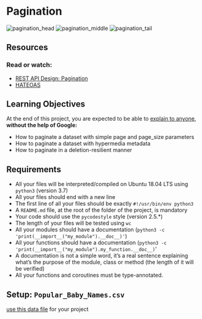 # Pagination
![pagination_head](https://github.com/alchemistlowkey/alx-backend/assets/46524038/7889da73-3fe6-45b6-a2e8-3367f90e28a2)
![pagination_middle](https://github.com/alchemistlowkey/alx-backend/assets/46524038/65aa5c68-7d52-489e-90fb-12f8b94326a0)
![pagination_tail](https://github.com/alchemistlowkey/alx-backend/assets/46524038/a8c716af-619c-4b55-af07-c2a8f26635e8)

## Resources
### Read or watch:
- [REST API Design: Pagination](https://www.moesif.com/blog/technical/api-design/REST-API-Design-Filtering-Sorting-and-Pagination/#pagination)
- [HATEOAS](https://en.wikipedia.org/wiki/HATEOAS)

## Learning Objectives
At the end of this project, you are expected to be able to [explain to anyone](https://fs.blog/feynman-learning-technique/), **without the help of Google:**
- How to paginate a dataset with simple page and page_size parameters
- How to paginate a dataset with hypermedia metadata
- How to paginate in a deletion-resilient manner

## Requirements
- All your files will be interpreted/compiled on Ubuntu 18.04 LTS using `python3` (version 3.7)
- All your files should end with a new line
- The first line of all your files should be exactly `#!/usr/bin/env python3`
- A `README.md` file, at the root of the folder of the project, is mandatory
- Your code should use the `pycodestyle` style (version 2.5.*)
- The length of your files will be tested using `wc`
- All your modules should have a documentation (`python3 -c 'print(__import__("my_module").__doc__)'`)
- All your functions should have a documentation (`python3 -c 'print(__import__("my_module").my_function.__doc__)`'
- A documentation is not a simple word, it’s a real sentence explaining what’s the purpose of the module, class or method (the length of it will be verified)
- All your functions and coroutines must be type-annotated.

## Setup: `Popular_Baby_Names.csv`
[use this data file](https://s3.amazonaws.com/alx-intranet.hbtn.io/uploads/misc/2020/5/7d3576d97e7560ae85135cc214ffe2b3412c51d7.csv?X-Amz-Algorithm=AWS4-HMAC-SHA256&X-Amz-Credential=AKIARDDGGGOUSBVO6H7D%2F20240328%2Fus-east-1%2Fs3%2Faws4_request&X-Amz-Date=20240328T054938Z&X-Amz-Expires=86400&X-Amz-SignedHeaders=host&X-Amz-Signature=903803a25202ba139cf4d09b9bb2cf1451d843ad93e009d524e486566d4c46c9) for your project
